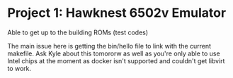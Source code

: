 # Project 1: Hawknest 6502v Emulator 

Able to get up to the building ROMs (test codes)

The main issue here is getting the bin/hello file to link with the current makefile. Ask Kyle about this tomororw as well as you're only able to use Intel chips at the moment as docker isn't supported and couldn't get libvirt to work. 


